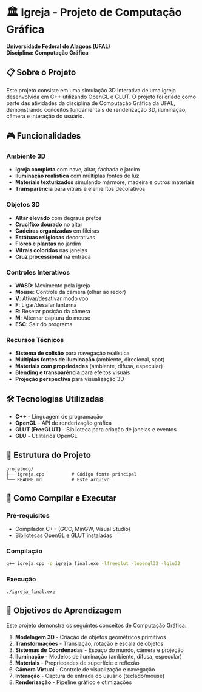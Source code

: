 # 🏛️ Igreja - Projeto de Computação Gráfica

**Universidade Federal de Alagoas (UFAL)**  
**Disciplina: Computação Gráfica**

## 📋 Sobre o Projeto

Este projeto consiste em uma simulação 3D interativa de uma igreja desenvolvida em C++ utilizando OpenGL e GLUT. O projeto foi criado como parte das atividades da disciplina de Computação Gráfica da UFAL, demonstrando conceitos fundamentais de renderização 3D, iluminação, câmera e interação do usuário.

## 🎮 Funcionalidades

### **Ambiente 3D**
- **Igreja completa** com nave, altar, fachada e jardim
- **Iluminação realística** com múltiplas fontes de luz
- **Materiais texturizados** simulando mármore, madeira e outros materiais
- **Transparência** para vitrais e elementos decorativos

### **Objetos 3D**
- **Altar elevado** com degraus pretos
- **Crucifixo dourado** no altar
- **Cadeiras organizadas** em fileiras
- **Estátuas religiosas** decorativas
- **Flores e plantas** no jardim
- **Vitrais coloridos** nas janelas
- **Cruz processional** na entrada

### **Controles Interativos**
- **WASD**: Movimento pela igreja
- **Mouse**: Controle da câmera (olhar ao redor)
- **V**: Ativar/desativar modo voo
- **F**: Ligar/desafar lanterna
- **R**: Resetar posição da câmera
- **M**: Alternar captura do mouse
- **ESC**: Sair do programa

### **Recursos Técnicos**
- **Sistema de colisão** para navegação realística
- **Múltiplas fontes de iluminação** (ambiente, direcional, spot)
- **Materiais com propriedades** (ambiente, difusa, especular)
- **Blending e transparência** para efeitos visuais
- **Projeção perspectiva** para visualização 3D

## 🛠️ Tecnologias Utilizadas

- **C++** - Linguagem de programação
- **OpenGL** - API de renderização gráfica
- **GLUT (FreeGLUT)** - Biblioteca para criação de janelas e eventos
- **GLU** - Utilitários OpenGL

## 📁 Estrutura do Projeto

```
projetocg/
├── igreja.cpp          # Código fonte principal
└── README.md           # Este arquivo
```

## 🚀 Como Compilar e Executar

### **Pré-requisitos**
- Compilador C++ (GCC, MinGW, Visual Studio)
- Bibliotecas OpenGL e GLUT instaladas

### **Compilação**
```bash
g++ igreja.cpp -o igreja_final.exe -lfreeglut -lopengl32 -lglu32
```

### **Execução**
```bash
./igreja_final.exe
```

## 🎯 Objetivos de Aprendizagem

Este projeto demonstra os seguintes conceitos de Computação Gráfica:

1. **Modelagem 3D** - Criação de objetos geométricos primitivos
2. **Transformações** - Translação, rotação e escala de objetos
3. **Sistemas de Coordenadas** - Espaço do mundo, câmera e projeção
4. **Iluminação** - Modelos de iluminação (ambiente, difusa, especular)
5. **Materiais** - Propriedades de superfície e reflexão
6. **Câmera Virtual** - Controle de visualização e navegação
7. **Interação** - Captura de entrada do usuário (teclado/mouse)
8. **Renderização** - Pipeline gráfico e otimizações

#
